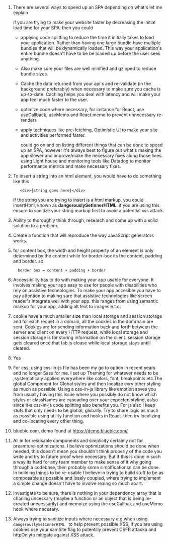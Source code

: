 
1.  There are several ways to speed up an SPA depending on what's  let me explain

    if you are trying to make your website faster by decreasing the initial load time for your SPA, then you could

    - applying code splitting to reduce the time it initially takes to load your application. Rather than having one large bundle have multiple bundles that will be        dynamically loaded. This way your application's entire bundle doesn't have to be be loaded up before the user sees anything.

    - Also make sure your files are well minified and gzipped to reduce bundle sizes

    - Cache the data returned from your api's and re-validate (in the background preferably) when necessary to make sure you cache is up-to-date. Caching helps you           deal    with latency and will make your app feel much faster to the user.

    - optimize code where necessary, for instance for React, use useCallback, useMemo and React.memo to prevent unnecessary re-renders 

    - apply techniques like pre-fetching, Optimistic UI to make your site and activities performed faster.

      could go on and on listing different things that can be done to speed up an SPA, however it's always best to figure out what's making the app slower and               improve/make   the necessary fixes along those lines. using Light house and monitoring tools like Datadog to monitor performance metrics and make necessary fixes.


2.  To insert a string into an html element, you would have to do something like this

    ```
       <div>{string goes here}</div>
    ```
 
    if the string you are trying to insert is a html markup, you could insertHtml, known as **dangerouslySetInnerHTML**. if you are using this ensure to sanitize your     string markup first to avoid a potential xss attack.

3. Ability to thoroughly think through, research and come up with a solid solution to a problem.


4.  Create a function that will reproduce the way JavaScript generators works.


5. for content box, the width and height property of an element is only determined by the content while for border-box its the content, padding and border. so 
     ```
       border box = content + padding + border
    ``` 
6. Accessibility has to do with making your app usable for everyone. It involves making your app easy to use for people with disabilities who rely on assistive     technologies. To make your app accesible you have to pay attention to making sure that assistive technologies like screen reader's integrate well with your app. this ranges from using semantic markup for your app, adding alt text to images e.t.c.

7. cookie have a much smaller size than local storage and session storage and for each requet in a domain, all the cookies in the domrnain are sent. Cookies are for sending information back and forth between the server and client on every HTTP request, while local storage and session storage is for storing information on the client. session storage gets cleared once that tab is cloase while local storage stays untill cleared.

8. Yes

9. For css, using css-in-js file has been my go to option in recent years and no longer Sass for me. I set up Theming for whatever needs to be ,systematicaly applied everywhere like colors, font, breakpoints etc.The global Component for Global styles and then localize evry other styling as much as possible. Using a css-in-js library like emotion saves you from usually having this issue where you possibly do not know which styles or classNames are cascading over your expected styling, aslso  since it-s css-in-js code splitting also benefits you. For js also I keep stufs that only needs to be global, globally. Try to share logic as much as possible using utility function and hooks in React. then try localizing and co-locating every other thing.

10. bluebic.com, demo found at https://demo.bluebic.com/

11. All in for resusable components and simplicity certainly not for preamture-optimizations. I believe optimizations should be done when needed, this doesn't mean you shouldn't think properly of the code you write and try to future proof when necessary. But if this is done in such a way its hard for any team member to make sense of it why going through a codebase, then probably some simplficationsn can be done. In building things to be re-usable I believe in trying to build stuff to be as composable as possible and losely coupled, where trying to implement a simple change doesn't have to involve reaing so much apart.

12. Investigate to be sure, there is nothing in your dependency array that is chaning uncessary (maybe a function or an object that is being re-created unecessarily) and memoize using the useCallbak and useMemo hook where necesary.

13. Always trying to sanitize inputs where necessary e.g when using  ```dangerouslySetInnerHTML ``` to help prevent possible XSS, if you are using cookies use your samSite flag to potentilly prevent CSFR attacka and httpOnlyto mitigate against XSS attack.





